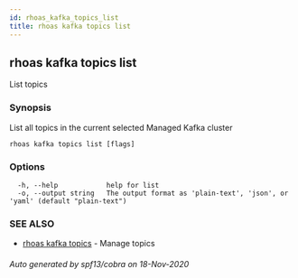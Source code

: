 ```yaml
---
id: rhoas_kafka_topics_list
title: rhoas kafka topics list
---
```

## rhoas kafka topics list

List topics

### Synopsis

List all topics in the current selected Managed Kafka cluster

```
rhoas kafka topics list [flags]
```

### Options

```
  -h, --help            help for list
  -o, --output string   The output format as 'plain-text', 'json', or 'yaml' (default "plain-text")
```

### SEE ALSO

* [rhoas kafka topics](rhoas_kafka_topics.md)	 - Manage topics

###### Auto generated by spf13/cobra on 18-Nov-2020
